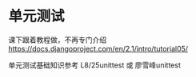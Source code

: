 单元测试
===
课下跟着教程做，不再专门介绍 https://docs.djangoproject.com/en/2.1/intro/tutorial05/

单元测试基础知识参考 L8/25unittest 或 廖雪峰unittest